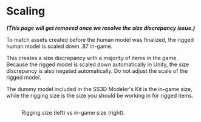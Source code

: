 # Scaling

_**(This page will get removed once we resolve the size discrepancy issue.)**_

To match assets created before the human model was finalized, the rigged human model is scaled down .87 in-game.&#x20;

This creates a size discrepancy with a majority of items in the game. Because the rigged model is scaled down automatically in Unity, the size discrepancy is also negated automatically. Do not adjust the scale of the rigged model.

The dummy model included in the SS3D Modeler's Kit is the in-game size, while the rigging size is the size you should be working in for rigged items.

<figure><img src="https://lh5.googleusercontent.com/Mboad0ACdr45BxDM20I0TCP7ossVi_iIBVuiElJq3IV5R3xH82ajyIQfNkfb0qYLDgNiN57WhZ-2w_CyWarvTEuExE28BNtFc0wXhpOaKesE1rz17ZoRG0l6WbNecRIyrJrO_K52Rkfys2QYfTy-OM0" alt=""><figcaption><p>Rigging size (left) vs in-game size (right).</p></figcaption></figure>
